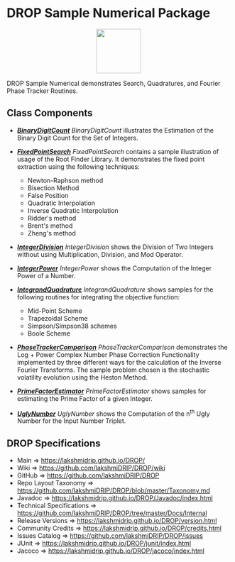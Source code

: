 # DROP Sample Numerical Package

<p align="center"><img src="https://github.com/lakshmiDRIP/DROP/blob/master/DRIP_Logo.gif?raw=true" width="100"></p>

DROP Sample Numerical demonstrates Search, Quadratures, and Fourier Phase Tracker Routines.


## Class Components

 * [***BinaryDigitCount***](https://github.com/lakshmiDRIP/DROP/tree/master/src/main/java/org/drip/sample/numerical/BinaryDigitCount.java)
 <i>BinaryDigitCount</i> illustrates the Estimation of the Binary Digit Count for the Set of Integers.

 * [***FixedPointSearch***](https://github.com/lakshmiDRIP/DROP/tree/master/src/main/java/org/drip/sample/numerical/FixedPointSearch.java)
 <i>FixedPointSearch</i> contains a sample illustration of usage of the Root Finder Library. It demonstrates the fixed point extraction using the following techniques:
 	* Newton-Raphson method
 	* Bisection Method
 	* False Position
 	* Quadratic Interpolation
 	* Inverse Quadratic Interpolation
 	* Ridder's method
 	* Brent's method
 	* Zheng's method

 * [***IntegerDivision***](https://github.com/lakshmiDRIP/DROP/tree/master/src/main/java/org/drip/sample/numerical/IntegerDivision.java)
 <i>IntegerDivision</i> shows the Division of Two Integers without using Multiplication, Division, and Mod Operator.

 * [***IntegerPower***](https://github.com/lakshmiDRIP/DROP/tree/master/src/main/java/org/drip/sample/numerical/IntegerPower.java)
 <i>IntegerPower</i> shows the Computation of the Integer Power of a Number.

 * [***IntegrandQuadrature***](https://github.com/lakshmiDRIP/DROP/tree/master/src/main/java/org/drip/sample/numerical/IntegrandQuadrature.java)
 <i>IntegrandQuadrature</i> shows samples for the following routines for integrating the objective function:
 	* Mid-Point Scheme
 	* Trapezoidal Scheme
 	* Simpson/Simpson38 schemes
 	* Boole Scheme

 * [***PhaseTrackerComparison***](https://github.com/lakshmiDRIP/DROP/tree/master/src/main/java/org/drip/sample/numerical/PhaseTrackerComparison.java)
 <i>PhaseTrackerComparison</i> demonstrates the Log + Power Complex Number Phase Correction Functionality implemented by three different ways for the calculation of the Inverse Fourier Transforms. The sample problem chosen is the stochastic volatility evolution using the Heston Method.

 * [***PrimeFactorEstimator***](https://github.com/lakshmiDRIP/DROP/tree/master/src/main/java/org/drip/sample/numerical/PrimeFactorEstimator.java)
 <i>PrimeFactorEstimator</i> shows samples for estimating the Prime Factor of a given Integer.

 * [***UglyNumber***](https://github.com/lakshmiDRIP/DROP/tree/master/src/main/java/org/drip/sample/numerical/UglyNumber.java)
 <i>UglyNumber</i> shows the Computation of the n<sup>th</sup> Ugly Number for the Input Number Triplet.


## DROP Specifications

 * Main                     => https://lakshmidrip.github.io/DROP/
 * Wiki                     => https://github.com/lakshmiDRIP/DROP/wiki
 * GitHub                   => https://github.com/lakshmiDRIP/DROP
 * Repo Layout Taxonomy     => https://github.com/lakshmiDRIP/DROP/blob/master/Taxonomy.md
 * Javadoc                  => https://lakshmidrip.github.io/DROP/Javadoc/index.html
 * Technical Specifications => https://github.com/lakshmiDRIP/DROP/tree/master/Docs/Internal
 * Release Versions         => https://lakshmidrip.github.io/DROP/version.html
 * Community Credits        => https://lakshmidrip.github.io/DROP/credits.html
 * Issues Catalog           => https://github.com/lakshmiDRIP/DROP/issues
 * JUnit                    => https://lakshmidrip.github.io/DROP/junit/index.html
 * Jacoco                   => https://lakshmidrip.github.io/DROP/jacoco/index.html
